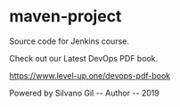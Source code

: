 # maven-project
Source code for Jenkins course.

Check out our Latest DevOps PDF book.

https://www.level-up.one/devops-pdf-book


Powered by Silvano Gil -- Author -- 2019
